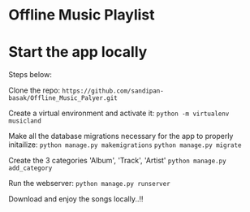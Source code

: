 # Offline Music Playlist

# Start the app locally

Steps below:

Clone the repo:
`https://github.com/sandipan-basak/Offline_Music_Palyer.git`

Create a virtual environment and activate it: 
`python -m virtualenv musicland`

Make all the database migrations necessary for the app to properly initailize:
`python manage.py makemigrations`
`python manage.py migrate`

Create the 3 categories 'Album', 'Track', 'Artist'
`python manage.py add_category`

Run the webserver:
`python manage.py runserver`

Download and enjoy the songs locally..!!

